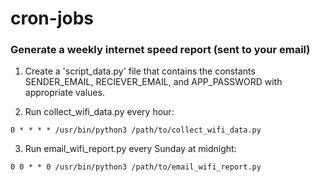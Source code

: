 # cron-jobs

### Generate a weekly internet speed report (sent to your email)
1) Create a 'script_data.py' file that contains the constants SENDER_EMAIL, RECIEVER_EMAIL, and APP_PASSWORD with appropriate values.

2) Run collect_wifi_data.py every hour:
```
0 * * * * /usr/bin/python3 /path/to/collect_wifi_data.py
```

3) Run email_wifi_report.py every Sunday at midnight:
```
0 0 * * 0 /usr/bin/python3 /path/to/email_wifi_report.py
```
